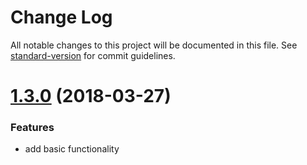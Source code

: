 # Change Log

All notable changes to this project will be documented in this file. See [standard-version](https://github.com/conventional-changelog/standard-version) for commit guidelines.

<a name="0.0.1"></a>
# [1.3.0](https://github.com/psbanka/tslint-plugin-hbs/compare/v0.0.0...v0.0.1) (2018-03-27)


### Features

* add basic functionality
